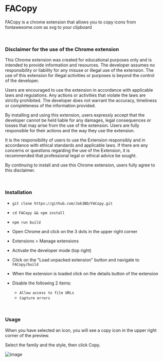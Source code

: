 # FACopy
FACopy is a chrome extension that allows you to copy icons from fontawesome.com as svg to your clipboard

<br />

### Disclaimer for the use of the Chrome extension

This Chrome extension was created for educational purposes only and is intended to provide information and resources. The developer assumes no responsibility or liability for any misuse or illegal use of the extension. The use of this extension for illegal activities or purposes is beyond the control of the developer.

Users are encouraged to use the extension in accordance with applicable laws and regulations. Any actions or activities that violate the laws are strictly prohibited. The developer does not warrant the accuracy, timeliness or completeness of the information provided.

By installing and using this extension, users expressly accept that the developer cannot be held liable for any damages, legal consequences or losses that may arise from the use of the extension. Users are fully responsible for their actions and the way they use the extension.

It is the responsibility of users to use the Extension responsibly and in accordance with ethical standards and applicable laws. If there are any concerns or questions regarding the use of the Extension, it is recommended that professional legal or ethical advice be sought.

By continuing to install and use this Chrome extension, users fully agree to this disclaimer.

<br />

### Installation

* `git clone https://github.com/Jak3BD/FACopy.git`
* `cd FACopy && npm install`
* `npm run build`

* Open Chrome and click on the 3 dots in the upper right corner
* Extensions > Manage extensions
* Activate the developer mode (top right)
* Click on the "Load unpacked extension" button and navigate to `FACopy/build`
* When the extension is loaded click on the details button of the extension
* Disable the following 2 items:
  * `Allow access to file URLs`
  * `Capture errors`

<br />

### Usage

When you have selected an icon, you will see a copy icon in the upper right corner of the preview.

Select the family and the style, then click Copy.

![image](https://github.com/Jak3BD/FACopy/assets/124867450/13b7fd31-39e1-4318-9dc7-47dc72dc7f9d)
